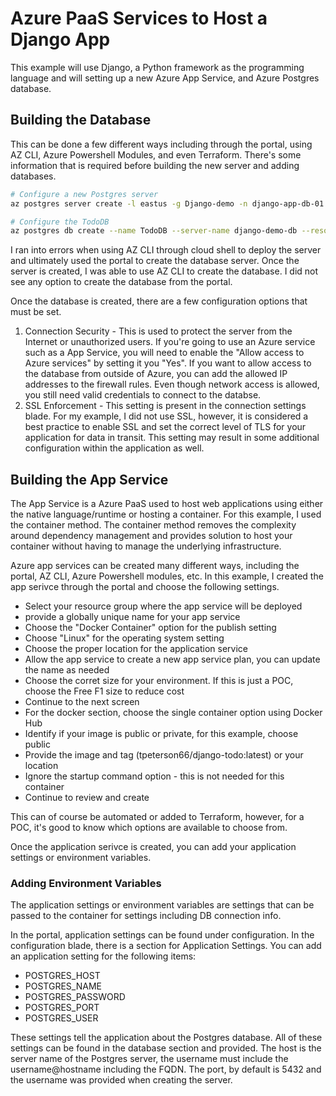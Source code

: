 # Azure PaaS Services to Host a Django App

This example will use Django, a Python framework as the programming language and will setting up a new Azure App Service, and Azure Postgres database.

## Building the Database

This can be done a few different ways including through the portal, using AZ CLI, Azure Powershell Modules, and even Terraform. There's some information that is required before building the new server and adding databases.

```bash
# Configure a new Postgres server
az postgres server create -l eastus -g Django-demo -n django-app-db-01 -u postgres -p thisSuperSECUREPassword2020! --sku-name B_Gen5_2 --ssl-enforcement Disabled --public-network-access Enabled --backup-retention 10 --geo-redundant-backup Enabled --storage-size 51200 --version 11

# Configure the TodoDB
az postgres db create --name TodoDB --server-name django-demo-db --resource-group Django-app
```

I ran into errors when using AZ CLI through cloud shell to deploy the server and ultimately used the portal to create the database server. Once the server is created, I was able to use AZ CLI to create the database. I did not see any option to create the database from the portal.

Once the database is created, there are a few configuration options that must be set.

1. Connection Security - This is used to protect the server from the Internet or unauthorized users. If you're going to use an Azure service such as a App Service, you will need to enable the "Allow access to Azure services" by setting it you "Yes". If you want to allow access to the database from outside of Azure, you can add the allowed IP addresses to the firewall rules. Even though network access is allowed, you still need valid credentials to connect to the databse.
2. SSL Enforcement - This setting is present in the connection settings blade. For my example, I did not use SSL, however, it is considered a best practice to enable SSL and set the correct level of TLS for your application for data in transit. This setting may result in some additional configuration within the application as well.

## Building the App Service

The App Service is a Azure PaaS used to host web applications using either the native language/runtime or hosting a container. For this example, I used the container method. The container method removes the complexity around dependency management and provides solution to host your container without having to manage the underlying infrastructure.

Azure app services can be created many different ways, including the portal, AZ CLI, Azure Powershell modules, etc. In this example, I created the app serivce through the portal and choose the following settings.

* Select your resource group where the app service will be deployed
* provide a globally unique name for your app service
* Choose the "Docker Container" option for the publish setting
* Choose "Linux" for the operating system setting
* Choose the proper location for the application service
* Allow the app service to create a new app service plan, you can update the name as needed
* Choose the corret size for your environment. If this is just a POC, choose the Free F1 size to reduce cost
* Continue to the next screen
* For the docker section, choose the single container option using Docker Hub
* Identify if your image is public or private, for this example, choose public
* Provide the image and tag (tpeterson66/django-todo:latest) or your location
* Ignore the startup command option - this is not needed for this container
* Continue to review and create

This can of course be automated or added to Terraform, however, for a POC, it's good to know which options are available to choose from.

Once the application serivce is created, you can add your application settings or environment variables.

### Adding Environment Variables

The application settings or environment variables are settings that can be passed to the container for settings including DB connection info. 

In the portal, application settings can be found under configuration. In the configuration blade, there is a section for Application Settings. You can add an application setting for the following items:

* POSTGRES_HOST
* POSTGRES_NAME
* POSTGRES_PASSWORD
* POSTGRES_PORT
* POSTGRES_USER

These settings tell the application about the Postgres database. All of these settings can be found in the database section and provided. The host is the server name of the Postgres server, the username must include the username@hostname including the FQDN. The port, by default is 5432 and the username was provided when creating the server.
